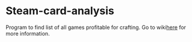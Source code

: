 # Steam-card-analysis
 Program to find list of all games profitable for crafting.
 Go to wiki<a href="https://github.com/Gamer11111/Steam-card-analysis/wiki">here</a> for more information.
